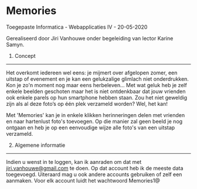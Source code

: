 # Memories
Toegepaste Informatica - Webapplicaties IV - 20-05-2020

Gerealiseerd door Jiri Vanhouwe onder begeleiding van lector Karine Samyn.

1. Concept
----------

Het overkomt iedereen wel eens: je mijmert over afgelopen zomer, een uitstap of evenement en je kan een gelukzalige glimlach niet onderdrukken. Kon je zo'n moment nog maar eens herbeleven...
Met wat geluk heb je zelf enkele beelden geschoten maar het is niet ontdenkbaar dat jouw vrienden ook enkele parels op hun smartphone hebben staan. Zou het niet geweldig zijn als al deze foto’s op één plek verzameld worden? Wel, het kan!

Met 'Memories' kan je in enkele klikken herinneringen delen met vrienden en naar hartenlust foto's toevoegen. Op die manier zal geen beeld je nog ontgaan en heb je op een eenvoudige wijze alle foto's van een uitstap verzameld.

2. Algemene informatie
----------------------

Indien u wenst in te loggen, kan ik aanraden om dat met jiri.vanhouwe@gmail.com te doen. Op dat account heb ik de meeste data toegevoegd. Uiteraard mag u ook andere accounts gebruiken of zelf een aanmaken. Voor elk account luidt het wachtwoord Memories1@

